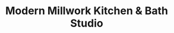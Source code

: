 ---
title: "Modern Millwork Kitchen & Bath Studio"
url: /belleville/modern-millwork-kitchen-and-bath-studio/
shop: kitchen
---